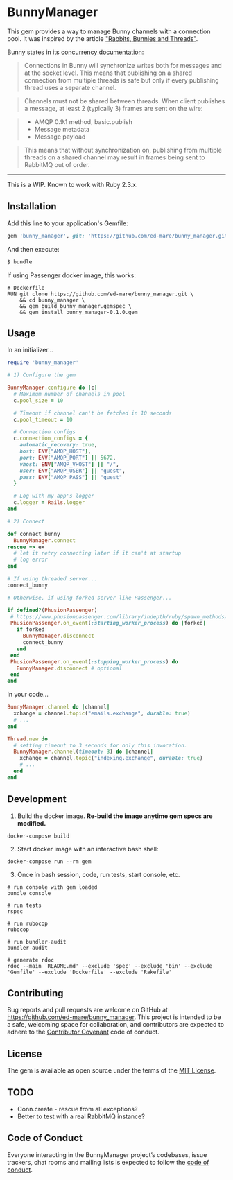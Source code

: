 # BunnyManager

This gem provides a way to manage Bunny channels with a connection pool. It was inspired by the article ["Rabbits, Bunnies and Threads"](https://wework.github.io/ruby/rails/bunny/rabbitmq/threads/concurrency/puma/errors/2015/11/12/bunny-threads/).

Bunny states in its [concurrency documentation](http://rubybunny.info/articles/concurrency.html):

> Connections in Bunny will synchronize writes both for messages and at the socket level. This means that publishing on a shared connection from multiple threads is safe but only if every publishing thread uses a separate channel.

> Channels must not be shared between threads. When client publishes a message, at least 2 (typically 3) frames are sent on the wire:

> - AMQP 0.9.1 method, basic.publish
> - Message metadata
> - Message payload

> This means that without synchronization on, publishing from multiple threads on a shared channel may result in frames being sent to RabbitMQ out of order.

---

This is a WIP. Known to work with Ruby 2.3.x.

## Installation

Add this line to your application's Gemfile:

```ruby
gem 'bunny_manager', git: 'https://github.com/ed-mare/bunny_manager.git'
```

And then execute:
```bash
$ bundle
```

If using Passenger docker image, this works:

```shell
# Dockerfile
RUN git clone https://github.com/ed-mare/bunny_manager.git \
    && cd bunny_manager \
    && gem build bunny_manager.gemspec \
    && gem install bunny_manager-0.1.0.gem
```

## Usage

In an initializer...

```ruby
require 'bunny_manager'

# 1) Configure the gem

BunnyManager.configure do |c|
  # Maximum number of channels in pool
  c.pool_size = 10

  # Timeout if channel can't be fetched in 10 seconds
  c.pool_timeout = 10

  # Connection configs
  c.connection_configs = {
    automatic_recovery: true,
    host: ENV["AMQP_HOST"],
    port: ENV["AMQP_PORT"] || 5672,
    vhost: ENV["AMQP_VHOST"] || "/",
    user: ENV["AMQP_USER"] || "guest",
    pass: ENV["AMQP_PASS"] || "guest"
  }

  # Log with my app's logger
  c.logger = Rails.logger
end

# 2) Connect

def connect_bunny
  BunnyManager.connect
rescue => ex
  # let it retry connecting later if it can't at startup
  # log error    
end

# If using threaded server...
connect_bunny

# Otherwise, if using forked server like Passenger...

if defined?(PhusionPassenger)
 # https://www.phusionpassenger.com/library/indepth/ruby/spawn_methods/
 PhusionPassenger.on_event(:starting_worker_process) do |forked|
   if forked
     BunnyManager.disconnect
     connect_bunny
   end
 end
 PhusionPassenger.on_event(:stopping_worker_process) do
   BunnyManager.disconnect # optional
 end
end
```

In your code...

```ruby
BunnyManager.channel do |channel|
  xchange = channel.topic("emails.exchange", durable: true)
  # ...
end

Thread.new do
  # setting timeout to 3 seconds for only this invocation.
  BunnyManager.channel(timeout: 3) do |channel|
    xchange = channel.topic("indexing.exchange", durable: true)
    # ...
  end
end
```

## Development

1) Build the docker image. **Re-build the image anytime gem specs are modified.**

```shell
docker-compose build
```

2) Start docker image with an interactive bash shell:

```shell
docker-compose run --rm gem
```

3) Once in bash session, code, run tests, start console, etc.

```shell
# run console with gem loaded
bundle console

# run tests
rspec

# run rubocop
rubocop

# run bundler-audit
bundler-audit

# generate rdoc
rdoc --main 'README.md' --exclude 'spec' --exclude 'bin' --exclude 'Gemfile' --exclude 'Dockerfile' --exclude 'Rakefile'
```

## Contributing

Bug reports and pull requests are welcome on GitHub at https://github.com/ed-mare/bunny_manager. This project is intended to be a safe, welcoming space for collaboration, and contributors are expected to adhere to the [Contributor Covenant](http://contributor-covenant.org) code of conduct.

## License

The gem is available as open source under the terms of the [MIT License](http://opensource.org/licenses/MIT).

## TODO

- Conn.create - rescue from all exceptions?
- Better to test with a real RabbitMQ instance?

## Code of Conduct

Everyone interacting in the BunnyManager project’s codebases, issue trackers, chat rooms and mailing lists is expected to follow the [code of conduct](https://github.com/ed-mare/bunny_manager/blob/master/CODE_OF_CONDUCT.md).
